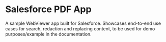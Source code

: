 # Salesforce PDF App

A sample WebViewer app built for Salesforce. Showcases end-to-end use cases for search, redaction and replacing content, to be used for demo purposes/example in the documentation.
